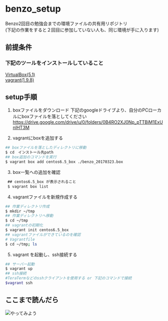 # benzo_setup
Benzo2回目の勉強会までの環境ファイルの共有用リポジトリ  
(下記の作業をすると２回目に参加していない人も、同じ環境が手に入ります)

## 前提条件
### 下記のツールをインストールしていること
[VirtualBox(5.1)](https://www.virtualbox.org/)   
[vagrant(1.9.8)](https://www.vagrantup.com/)

## setup手順
1. boxファイルをダウンロード
下記のgoogleドライブより、自分のPCローカルにboxファイルを落としてください
https://drive.google.com/drive/u/0/folders/0B4RO2XJ0Np_pTTBiM1ExUnlHT3M

2. vagrantにboxを追加する
  ```bash
  ## boxファイルを落としたディレクトリに移動
  $ cd　インストール先path 
  ## box追加のコマンドを実行
  $ vagrant box add centos6.5_box ./benzo_20170323.box
  ```
3. box一覧への追加を確認  
  ```bash
  ## centos6.5_box が表示されること
  $ vagrant box list
  ```
4. vagrantファイルを新規作成する
  ```bash
  ## 作業ディレクトリ作成
  $ mkdir ~/tmp
  ## 作業ディレクトリへ移動
  $ cd ~/tmp
  ## vagrantの初期化
  $ vagrant init centos6.5_box 
  ## vagrantファイルができているのを確認
  # Vagrantfile
  $ cd ~/tmp; ls
  ```
5. vagrant を起動し、ssh接続する
  ```sh
  ## サーバー起動
  $ vagrant up　　
  ## ssh接続
  #TeraTermなどのsshクライアントを使用する or 下記のコマンドで接続
  $vagrant ssh
  ```

## ここまで読んだら
![やってみよう](http://i2.wp.com/yakyuyakyu.link/wp/wp-content/uploads/2017/01/yjimage-1-10.jpg?fit=300%2C168)
